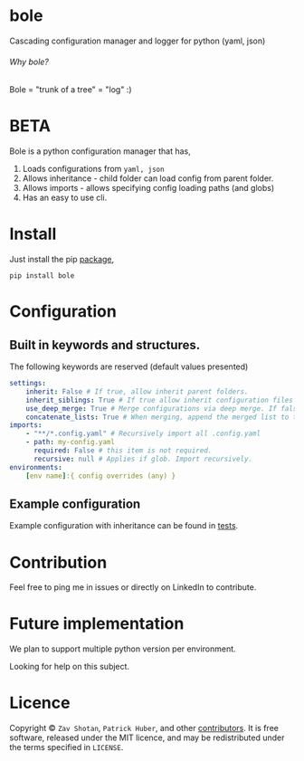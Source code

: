 # bole
Cascading configuration manager and logger for python (yaml, json)

###### Why bole?
Bole = "trunk of a tree" = "log" :)

# BETA

Bole is a python configuration manager that has,
1. Loads configurations from `yaml, json`
2. Allows inheritance - child folder can load config from parent folder.
3. Allows imports - allows specifying config loading paths (and globs)
4. Has an easy to use cli.

# Install

Just install the pip [package](https://pypi.org/project/bole/),

```shell
pip install bole
```

# Configuration

## Built in keywords and structures.

The following keywords are reserved (default values presented)

```yaml
settings:
    inherit: False # If true, allow inherit parent folders.
    inherit_siblings: True # If true allow inherit configuration files in the same source directory.
    use_deep_merge: True # Merge configurations via deep merge. If false, Only root keys are merged (and overwritten)
    concatenate_lists: True # When merging, append the merged list to the current one.
imports:
    - "**/*.config.yaml" # Recursively import all .config.yaml
    - path: my-config.yaml
      required: False # this item is not required.
      recursive: null # Applies if glob. Import recursively.
environments:
    [env name]:{ config overrides (any) }

```

## Example configuration

Example configuration with inheritance can be found in [tests](tests/test_files/root).

# Contribution

Feel free to ping me in issues or directly on LinkedIn to contribute.

# Future implementation

We plan to support multiple python version per environment.

Looking for help on this subject.

# Licence

Copyright ©
`Zav Shotan`, `Patrick Huber`, and other [contributors](graphs/contributors).
It is free software, released under the MIT licence, and may be redistributed under the terms specified in `LICENSE`.
